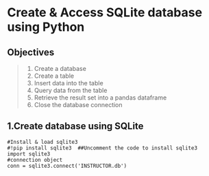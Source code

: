 # Create & Access SQLite database using Python
## Objectives
>1. Create a database  
>2. Create a table  
>3. Insert data into the table  
>4. Query data from the table  
>5. Retrieve the result set into a pandas dataframe  
>6. Close the database connection  

## 1.Create database using SQLite
```
#Install & load sqlite3
#!pip install sqlite3  ##Uncomment the code to install sqlite3
import sqlite3
#connection object
conn = sqlite3.connect('INSTRUCTOR.db')
```
